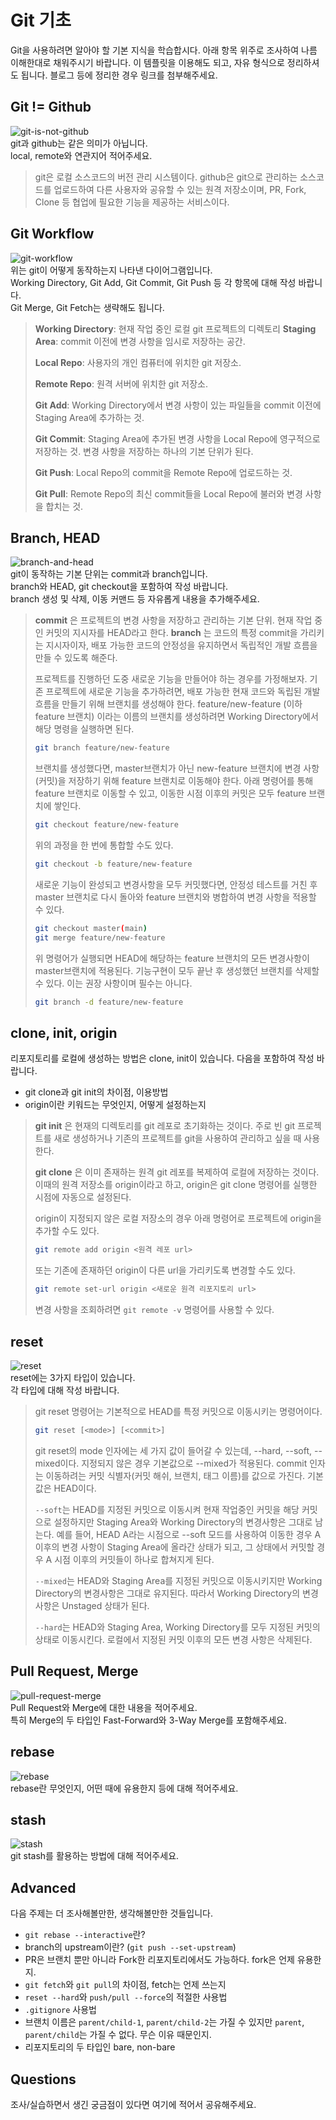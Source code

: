 # Git 기초
Git을 사용하려면 알아야 할 기본 지식을 학습합시다. 아래 항목 위주로 조사하여 나름 이해한대로 채워주시기 바랍니다. 이 템플릿을 이용해도 되고, 자유 형식으로 정리하셔도 됩니다. 블로그 등에 정리한 경우 링크를 첨부해주세요.

## Git != Github
![git-is-not-github](https://user-images.githubusercontent.com/51331195/160232512-3d6686ca-4ae3-4f11-a8d7-c893c0a7526a.png)  
git과 github는 같은 의미가 아닙니다.  
local, remote와 연관지어 적어주세요.

> git은 로컬 소스코드의 버전 관리 시스템이다. github은 git으로 관리하는 소스코드를 업로드하여 
> 다른 사용자와 공유할 수 있는 원격 저장소이며, PR, Fork, Clone 등 협업에 필요한 기능을 제공하는 서비스이다.

## Git Workflow
![git-workflow](https://cdn-media-1.freecodecamp.org/images/1*iL2J8k4ygQlg3xriKGimbQ.png)  
위는 git이 어떻게 동작하는지 나타낸 다이어그램입니다.  
Working Directory, Git Add, Git Commit, Git Push 등 각 항목에 대해 작성 바랍니다.  
Git Merge, Git Fetch는 생략해도 됩니다.

> __Working Directory__: 현재 작업 중인 로컬 git 프로젝트의 디렉토리
> __Staging Area__: commit 이전에 변경 사항을 임시로 저장하는 공간.
> 
> __Local Repo__: 사용자의 개인 컴퓨터에 위치한 git 저장소.
> 
> __Remote Repo__: 원격 서버에 위치한 git 저장소. 
> 
> __Git Add__: Working Directory에서 변경 사항이 있는 파일들을 commit 이전에 Staging Area에 추가하는 것.
> 
> __Git Commit__: Staging Area에 추가된 변경 사항을 Local Repo에 영구적으로 저장하는 것. 변경 사항을 저장하는 하나의 기본 단위가 된다.
> 
> __Git Push__: Local Repo의 commit을 Remote Repo에 업로드하는 것.
> 
> __Git Pull__: Remote Repo의 최신 commit들을 Local Repo에 불러와 변경 사항을 합치는 것.

## Branch, HEAD
![branch-and-head](https://ihatetomatoes.net/wp-content/uploads/2020/04/07-head-pointer.png)  
git이 동작하는 기본 단위는 commit과 branch입니다.  
branch와 HEAD, git checkout을 포함하여 작성 바랍니다.  
branch 생성 및 삭제, 이동 커맨드 등 자유롭게 내용을 추가해주세요.

> __commit__ 은 프로젝트의 변경 사항을 저장하고 관리하는 기본 단위. 현재 작업 중인 커밋의 지시자를 HEAD라고 한다.
> __branch__ 는 코드의 특정 commit을 가리키는 지시자이자, 배포 가능한 코드의 안정성을 유지하면서 독립적인 개발 흐름을 만들 수 있도록 해준다.
> 
> 프로젝트를 진행하던 도중 새로운 기능을 만들어야 하는 경우를 가정해보자.
> 기존 프로젝트에 새로운 기능을 추가하려면, 배포 가능한 현재 코드와 독립된 개발 흐름을 만들기 위해 브랜치를 생성해야 한다.
> feature/new-feature (이하 feature 브랜치) 이라는 이름의 브랜치를 생성하려면 Working Directory에서 해당 명령을 실행하면 된다.
> ```bash
> git branch feature/new-feature
> ```
> 브랜치를 생성했다면, master브랜치가 아닌 new-feature 브랜치에 변경 사항(커밋)을 저장하기 위해 feature 브랜치로 이동해야 한다.
> 아래 명령어를 통해 feature 브랜치로 이동할 수 있고, 이동한 시점 이후의 커밋은 모두 feature 브랜치에 쌓인다.
> ```bash
> git checkout feature/new-feature
> ```
> 
> 위의 과정을 한 번에 통합할 수도 있다.
> ```bash
> git checkout -b feature/new-feature
> ```
> 새로운 기능이 완성되고 변경사항을 모두 커밋했다면, 안정성 테스트를 거친 후 master 브랜치로 다시 돌아와 feature 브랜치와 병합하여 
> 변경 사항을 적용할 수 있다. 
> 
> ```bash
> git checkout master(main)
> git merge feature/new-feature
> ```
> 위 명령어가 실행되면 HEAD에 해당하는 feature 브랜치의 모든 변경사항이 master브랜치에 적용된다.
> 기능구현이 모두 끝난 후 생성했던 브랜치를 삭제할 수 있다. 이는 권장 사항이며 필수는 아니다.
> 
> ```bash
> git branch -d feature/new-feature
> ```


## clone, init, origin
리포지토리를 로컬에 생성하는 방법은 clone, init이 있습니다. 다음을 포함하여 작성 바랍니다.
- git clone과 git init의 차이점, 이용방법
- origin이란 키워드는 무엇인지, 어떻게 설정하는지

> __git init__ 은 현재의 디렉토리를 git 레포로 초기화하는 것이다.
> 주로 빈 git 프로젝트를 새로 생성하거나 기존의 프로젝트를 git을 사용하여 관리하고 싶을 때 사용한다.
> 
> __git clone__ 은 이미 존재하는 원격 git 레포를 복제하여 로컬에 저장하는 것이다. 이때의 원격 저장소를 origin이라고 하고,
> origin은 git clone 명령어를 실행한 시점에 자동으로 설정된다.
> 
> origin이 지정되지 않은 로컬 저장소의 경우 아래 명령어로 프로젝트에 origin을 추가할 수도 있다.
> ```bash
> git remote add origin <원격 레포 url>
> ```
> 
> 또는 기존에 존재하던 origin이 다른 url을 가리키도록 변경할 수도 있다.
> ```bash
> git remote set-url origin <새로운 원격 리포지토리 url>
> ```
> 
> 변경 사항을 조회하려면 `git remote -v` 명령어를 사용할 수 있다.

## reset
![reset](https://user-images.githubusercontent.com/51331195/160235594-8836570b-e8bf-484a-bb92-b2bd6d873066.png)  
reset에는 3가지 타입이 있습니다.  
각 타입에 대해 작성 바랍니다.

> git reset 명령어는 기본적으로 HEAD를 특정 커밋으로 이동시키는 명령어이다. 
> 
> ```bash
> git reset [<mode>] [<commit>]
> ```
> git reset의 mode 인자에는 세 가지 값이 들어갈 수 있는데, --hard, --soft, --mixed이다.
> 지정되지 않은 경우 기본값으로 --mixed가 적용된다.
> commit 인자는 이동하려는 커밋 식별자(커밋 해쉬, 브랜치, 태그 이름)를 값으로 가진다. 기본값은 HEAD이다.
> 
> `--soft`는 HEAD를 지정된 커밋으로 이동시켜 현재 작업중인 커밋을 해당 커밋으로 설정하지만 Staging Area와 Working Directory의
> 변경사항은 그대로 남는다. 예를 들어, HEAD A라는 시점으로 --soft 모드를 사용하여 이동한 경우 A 이후의 변경 사항이 Staging Area에 올라간
> 상태가 되고, 그 상태에서 커밋할 경우 A 시점 이후의 커밋들이 하나로 합쳐지게 된다.
> 
> `--mixed`는 HEAD와 Staging Area를 지정된 커밋으로 이동시키지만 Working Directory의 변경사항은 그대로 유지된다. 따라서
> Working Directory의 변경사항은 Unstaged 상태가 된다.
> 
> `--hard`는 HEAD와 Staging Area, Working Directory를 모두 지정된 커밋의 상태로 이동시킨다. 로컬에서 지정된 커밋 이후의
> 모든 변경 사항은 삭제된다.

## Pull Request, Merge
![pull-request-merge](https://atlassianblog.wpengine.com/wp-content/uploads/bitbucket411-blog-1200x-branches2.png)  
Pull Request와 Merge에 대한 내용을 적어주세요.  
특히 Merge의 두 타입인 Fast-Forward와 3-Way Merge를 포함해주세요.

## rebase
![rebase](https://user-images.githubusercontent.com/51331195/160234052-7fe70f85-5906-4474-b809-782adae92b3c.png)  
rebase란 무엇인지, 어떤 때에 유용한지 등에 대해 적어주세요.

## stash
![stash](https://d8it4huxumps7.cloudfront.net/bites/wp-content/banners/2023/4/642a663eaff96_git_stash.png)  
git stash를 활용하는 방법에 대해 적어주세요.

## Advanced
다음 주제는 더 조사해볼만한, 생각해볼만한 것들입니다. 
- `git rebase --interactive`란?
- branch의 upstream이란? (`git push --set-upstream`)
- PR은 브랜치 뿐만 아니라 Fork한 리포지토리에서도 가능하다. fork은 언제 유용한지. 
- `git fetch`와 `git pull`의 차이점, fetch는 언제 쓰는지
- `reset --hard`와 `push/pull --force`의 적절한 사용법
- `.gitignore` 사용법
- 브랜치 이름은 `parent/child-1`, `parent/child-2`는 가질 수 있지만 `parent`, `parent/child`는 가질 수 없다. 무슨 이유 때문인지. 
- 리포지토리의 두 타입인 bare, non-bare

## Questions
조사/실습하면서 생긴 궁금점이 있다면 여기에 적어서 공유해주세요.
